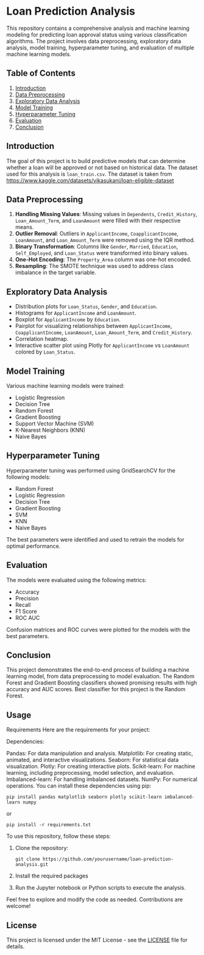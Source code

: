 # Loan Prediction Analysis
This repository contains a comprehensive analysis and machine learning modeling for predicting loan approval status using various classification algorithms. The project involves data preprocessing, exploratory data analysis, model training, hyperparameter tuning, and evaluation of multiple machine learning models.

## Table of Contents

1. [Introduction](#introduction)
2. [Data Preprocessing](#data-preprocessing)
3. [Exploratory Data Analysis](#exploratory-data-analysis)
4. [Model Training](#model-training)
5. [Hyperparameter Tuning](#hyperparameter-tuning)
6. [Evaluation](#evaluation)
7. [Conclusion](#conclusion)

## Introduction

The goal of this project is to build predictive models that can determine whether a loan will be approved or not based on historical data. The dataset used for this analysis is `loan_train.csv`.
The dataset is taken from https://www.kaggle.com/datasets/vikasukani/loan-eligible-dataset

## Data Preprocessing

1. **Handling Missing Values**: Missing values in `Dependents`, `Credit_History`, `Loan_Amount_Term`, and `LoanAmount` were filled with their respective means.
2. **Outlier Removal**: Outliers in `ApplicantIncome`, `CoapplicantIncome`, `LoanAmount`, and `Loan_Amount_Term` were removed using the IQR method.
3. **Binary Transformation**: Columns like `Gender`, `Married`, `Education`, `Self_Employed`, and `Loan_Status` were transformed into binary values.
4. **One-Hot Encoding**: The `Property_Area` column was one-hot encoded.
5. **Resampling**: The SMOTE technique was used to address class imbalance in the target variable.

## Exploratory Data Analysis

- Distribution plots for `Loan_Status`, `Gender`, and `Education`.
- Histograms for `ApplicantIncome` and `LoanAmount`.
- Boxplot for `ApplicantIncome` by `Education`.
- Pairplot for visualizing relationships between `ApplicantIncome`, `CoapplicantIncome`, `LoanAmount`, `Loan_Amount_Term`, and `Credit_History`.
- Correlation heatmap.
- Interactive scatter plot using Plotly for `ApplicantIncome` vs `LoanAmount` colored by `Loan_Status`.

## Model Training

Various machine learning models were trained:
- Logistic Regression
- Decision Tree
- Random Forest
- Gradient Boosting
- Support Vector Machine (SVM)
- K-Nearest Neighbors (KNN)
- Naive Bayes

## Hyperparameter Tuning

Hyperparameter tuning was performed using GridSearchCV for the following models:
- Random Forest
- Logistic Regression
- Decision Tree
- Gradient Boosting
- SVM
- KNN
- Naive Bayes

The best parameters were identified and used to retrain the models for optimal performance.

## Evaluation

The models were evaluated using the following metrics:
- Accuracy
- Precision
- Recall
- F1 Score
- ROC AUC

Confusion matrices and ROC curves were plotted for the models with the best parameters.

## Conclusion

This project demonstrates the end-to-end process of building a machine learning model, from data preprocessing to model evaluation. The Random Forest and Gradient Boosting classifiers showed promising results with high accuracy and AUC scores. Best classifier for this project is the Random Forest.

## Usage

Requirements
Here are the requirements for your project:

Dependencies:

Pandas: For data manipulation and analysis.
Matplotlib: For creating static, animated, and interactive visualizations.
Seaborn: For statistical data visualization.
Plotly: For creating interactive plots.
Scikit-learn: For machine learning, including preprocessing, model selection, and evaluation.
Imbalanced-learn: For handling imbalanced datasets.
NumPy: For numerical operations.
You can install these dependencies using pip:

```
pip install pandas matplotlib seaborn plotly scikit-learn imbalanced-learn numpy
```
or 

```
pip install -r requirements.txt
```


To use this repository, follow these steps:

1. Clone the repository:
   ```
   git clone https://github.com/yourusername/loan-prediction-analysis.git
   ```
2. Install the required packages
   
3. Run the Jupyter notebook or Python scripts to execute the analysis.


Feel free to explore and modify the code as needed. Contributions are welcome!


## License

This project is licensed under the MIT License - see the [LICENSE](LICENSE) file for details.
